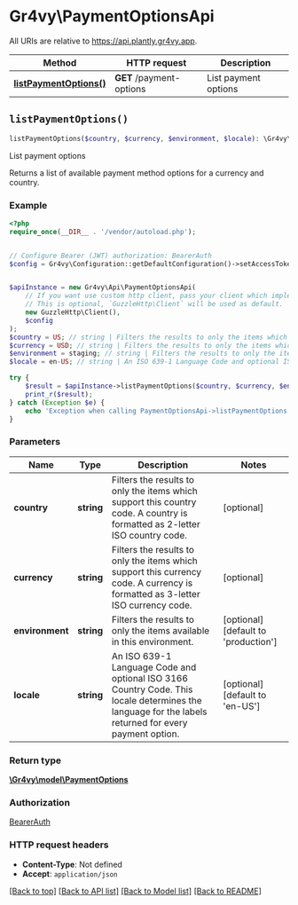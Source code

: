 # Gr4vy\PaymentOptionsApi

All URIs are relative to https://api.plantly.gr4vy.app.

Method | HTTP request | Description
------------- | ------------- | -------------
[**listPaymentOptions()**](PaymentOptionsApi.md#listPaymentOptions) | **GET** /payment-options | List payment options


## `listPaymentOptions()`

```php
listPaymentOptions($country, $currency, $environment, $locale): \Gr4vy\model\PaymentOptions
```

List payment options

Returns a list of available payment method options for a currency and country.

### Example

```php
<?php
require_once(__DIR__ . '/vendor/autoload.php');


// Configure Bearer (JWT) authorization: BearerAuth
$config = Gr4vy\Configuration::getDefaultConfiguration()->setAccessToken('YOUR_ACCESS_TOKEN');


$apiInstance = new Gr4vy\Api\PaymentOptionsApi(
    // If you want use custom http client, pass your client which implements `GuzzleHttp\ClientInterface`.
    // This is optional, `GuzzleHttp\Client` will be used as default.
    new GuzzleHttp\Client(),
    $config
);
$country = US; // string | Filters the results to only the items which support this country code. A country is formatted as 2-letter ISO country code.
$currency = USD; // string | Filters the results to only the items which support this currency code. A currency is formatted as 3-letter ISO currency code.
$environment = staging; // string | Filters the results to only the items available in this environment.
$locale = en-US; // string | An ISO 639-1 Language Code and optional ISO 3166 Country Code. This locale determines the language for the labels returned for every payment option.

try {
    $result = $apiInstance->listPaymentOptions($country, $currency, $environment, $locale);
    print_r($result);
} catch (Exception $e) {
    echo 'Exception when calling PaymentOptionsApi->listPaymentOptions: ', $e->getMessage(), PHP_EOL;
}
```

### Parameters

Name | Type | Description  | Notes
------------- | ------------- | ------------- | -------------
 **country** | **string**| Filters the results to only the items which support this country code. A country is formatted as 2-letter ISO country code. | [optional]
 **currency** | **string**| Filters the results to only the items which support this currency code. A currency is formatted as 3-letter ISO currency code. | [optional]
 **environment** | **string**| Filters the results to only the items available in this environment. | [optional] [default to &#39;production&#39;]
 **locale** | **string**| An ISO 639-1 Language Code and optional ISO 3166 Country Code. This locale determines the language for the labels returned for every payment option. | [optional] [default to &#39;en-US&#39;]

### Return type

[**\Gr4vy\model\PaymentOptions**](../Model/PaymentOptions.md)

### Authorization

[BearerAuth](../../README.md#BearerAuth)

### HTTP request headers

- **Content-Type**: Not defined
- **Accept**: `application/json`

[[Back to top]](#) [[Back to API list]](../../README.md#endpoints)
[[Back to Model list]](../../README.md#models)
[[Back to README]](../../README.md)
